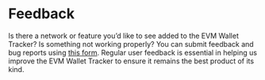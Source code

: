 # Feedback

Is there a network or feature you’d like to see added to the EVM Wallet Tracker? Is something not working properly? You can submit feedback and bug reports using [this form](https://docs.google.com/forms/d/1nuUJCjAphsepQoRXClakNIDqcPgrtymAyCma4uJMa8s/). Regular user feedback is essential in helping us improve the EVM Wallet Tracker to ensure it remains the best product of its kind.
